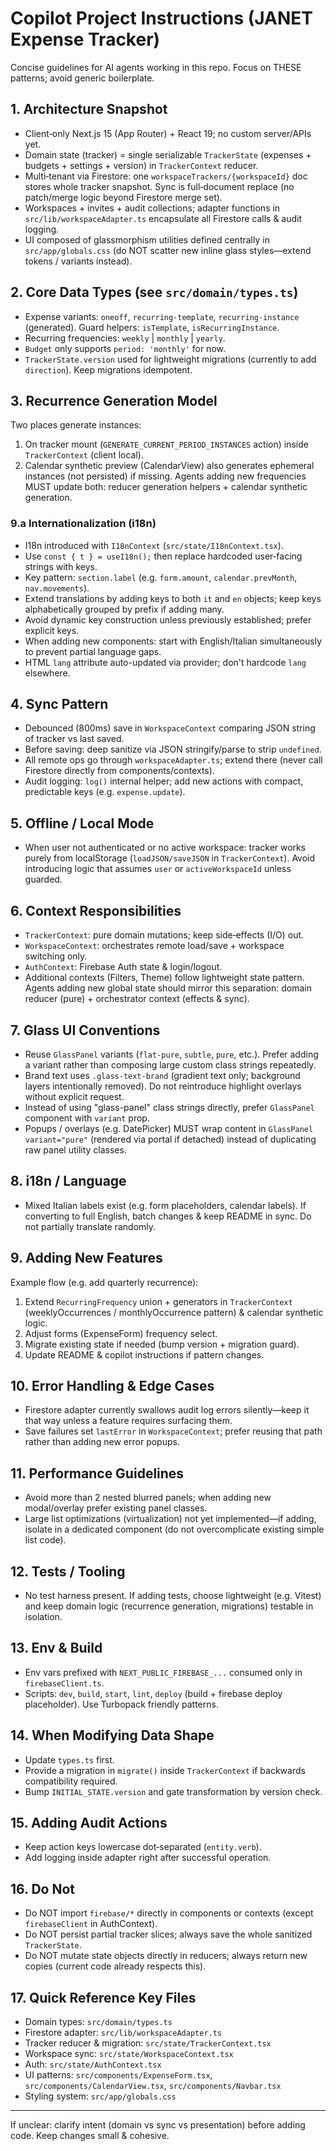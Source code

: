 # Copilot Project Instructions (JANET Expense Tracker)

Concise guidelines for AI agents working in this repo. Focus on THESE patterns; avoid generic boilerplate.

## 1. Architecture Snapshot
- Client‑only Next.js 15 (App Router) + React 19; no custom server/APIs yet.
- Domain state (tracker) = single serializable `TrackerState` (expenses + budgets + settings + version) in `TrackerContext` reducer.
- Multi‑tenant via Firestore: one `workspaceTrackers/{workspaceId}` doc stores whole tracker snapshot. Sync is full‑document replace (no patch/merge logic beyond Firestore merge set).
- Workspaces + invites + audit collections; adapter functions in `src/lib/workspaceAdapter.ts` encapsulate all Firestore calls & audit logging.
- UI composed of glassmorphism utilities defined centrally in `src/app/globals.css` (do NOT scatter new inline glass styles—extend tokens / variants instead).

## 2. Core Data Types (see `src/domain/types.ts`)
- Expense variants: `oneoff`, `recurring-template`, `recurring-instance` (generated). Guard helpers: `isTemplate`, `isRecurringInstance`.
- Recurring frequencies: `weekly` | `monthly` | `yearly`.
- `Budget` only supports `period: 'monthly'` for now.
- `TrackerState.version` used for lightweight migrations (currently to add `direction`). Keep migrations idempotent.

## 3. Recurrence Generation Model
Two places generate instances:
1. On tracker mount (`GENERATE_CURRENT_PERIOD_INSTANCES` action) inside `TrackerContext` (client local).
2. Calendar synthetic preview (CalendarView) also generates ephemeral instances (not persisted) if missing.
Agents adding new frequencies MUST update both: reducer generation helpers + calendar synthetic generation.

### 9.a Internationalization (i18n)
- I18n introduced with `I18nContext` (`src/state/I18nContext.tsx`).
- Use `const { t } = useI18n();` then replace hardcoded user‑facing strings with keys.
- Key pattern: `section.label` (e.g. `form.amount`, `calendar.prevMonth`, `nav.movements`).
- Extend translations by adding keys to both `it` and `en` objects; keep keys alphabetically grouped by prefix if adding many.
- Avoid dynamic key construction unless previously established; prefer explicit keys.
- When adding new components: start with English/Italian simultaneously to prevent partial language gaps.
- HTML `lang` attribute auto-updated via provider; don't hardcode `lang` elsewhere.

## 4. Sync Pattern
- Debounced (800ms) save in `WorkspaceContext` comparing JSON string of tracker vs last saved.
- Before saving: deep sanitize via JSON stringify/parse to strip `undefined`.
- All remote ops go through `workspaceAdapter.ts`; extend there (never call Firestore directly from components/contexts).
- Audit logging: `log()` internal helper; add new actions with compact, predictable keys (e.g. `expense.update`).

## 5. Offline / Local Mode
- When user not authenticated or no active workspace: tracker works purely from localStorage (`loadJSON/saveJSON` in `TrackerContext`). Avoid introducing logic that assumes `user` or `activeWorkspaceId` unless guarded.

## 6. Context Responsibilities
- `TrackerContext`: pure domain mutations; keep side‑effects (I/O) out.
- `WorkspaceContext`: orchestrates remote load/save + workspace switching only.
- `AuthContext`: Firebase Auth state & login/logout.
- Additional contexts (Filters, Theme) follow lightweight state pattern.
Agents adding new global state should mirror this separation: domain reducer (pure) + orchestrator context (effects & sync).

## 7. Glass UI Conventions
- Reuse `GlassPanel` variants (`flat-pure`, `subtle`, `pure`, etc.). Prefer adding a variant rather than composing large custom class strings repeatedly.
- Brand text uses `.glass-text-brand` (gradient text only; background layers intentionally removed). Do not reintroduce highlight overlays without explicit request.
- Instead of using "glass-panel" class strings directly, prefer `GlassPanel` component with `variant` prop.
- Popups / overlays (e.g. DatePicker) MUST wrap content in `GlassPanel variant="pure"` (rendered via portal if detached) instead of duplicating raw panel utility classes.

## 8. i18n / Language
- Mixed Italian labels exist (e.g. form placeholders, calendar labels). If converting to full English, batch changes & keep README in sync. Do not partially translate randomly.

## 9. Adding New Features
Example flow (e.g. add quarterly recurrence):
1. Extend `RecurringFrequency` union + generators in `TrackerContext` (weeklyOccurrences / monthlyOccurrence pattern) & calendar synthetic logic.
2. Adjust forms (ExpenseForm) frequency select.
3. Migrate existing state if needed (bump version + migration guard).
4. Update README & copilot instructions if pattern changes.

## 10. Error Handling & Edge Cases
- Firestore adapter currently swallows audit log errors silently—keep it that way unless a feature requires surfacing them.
- Save failures set `lastError` in `WorkspaceContext`; prefer reusing that path rather than adding new error popups.

## 11. Performance Guidelines
- Avoid more than 2 nested blurred panels; when adding new modal/overlay prefer existing panel classes.
- Large list optimizations (virtualization) not yet implemented—if adding, isolate in a dedicated component (do not overcomplicate existing simple list code).

## 12. Tests / Tooling
- No test harness present. If adding tests, choose lightweight (e.g. Vitest) and keep domain logic (recurrence generation, migrations) testable in isolation.

## 13. Env & Build
- Env vars prefixed with `NEXT_PUBLIC_FIREBASE_...` consumed only in `firebaseClient.ts`.
- Scripts: `dev`, `build`, `start`, `lint`, `deploy` (build + firebase deploy placeholder). Use Turbopack friendly patterns.

## 14. When Modifying Data Shape
- Update `types.ts` first.
- Provide a migration in `migrate()` inside `TrackerContext` if backwards compatibility required.
- Bump `INITIAL_STATE.version` and gate transformation by version check.

## 15. Adding Audit Actions
- Keep action keys lowercase dot‑separated (`entity.verb`).
- Add logging inside adapter right after successful operation.

## 16. Do Not
- Do NOT import `firebase/*` directly in components or contexts (except `firebaseClient` in AuthContext).
- Do NOT persist partial tracker slices; always save the whole sanitized `TrackerState`.
- Do NOT mutate state objects directly in reducers; always return new copies (current code already respects this).

## 17. Quick Reference Key Files
- Domain types: `src/domain/types.ts`
- Firestore adapter: `src/lib/workspaceAdapter.ts`
- Tracker reducer & migration: `src/state/TrackerContext.tsx`
- Workspace sync: `src/state/WorkspaceContext.tsx`
- Auth: `src/state/AuthContext.tsx`
- UI patterns: `src/components/ExpenseForm.tsx`, `src/components/CalendarView.tsx`, `src/components/Navbar.tsx`
- Styling system: `src/app/globals.css`

---
If unclear: clarify intent (domain vs sync vs presentation) before adding code. Keep changes small & cohesive.
